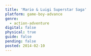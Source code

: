 ```yaml
---
title: 'Mario & Luigi Superstar Saga'
platform: game-boy-advance
genre:
  - action-adventure
digital: false
physical: true
guide: false
pending: false
posted: 2014-02-10
---
```

